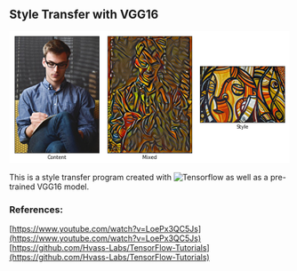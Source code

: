 ## Style Transfer with VGG16
![Demonstration](https://raw.githubusercontent.com/sammdu/style-transfer-vgg16/light/demo/male-abstract-1.png)   
   
This is a style transfer program created with ![Tensorflow](https://www.tensorflow.org) as well as a pre-trained VGG16 model.

### References:
[https://www.youtube.com/watch?v=LoePx3QC5Js](https://www.youtube.com/watch?v=LoePx3QC5Js)
[https://github.com/Hvass-Labs/TensorFlow-Tutorials](https://github.com/Hvass-Labs/TensorFlow-Tutorials)
